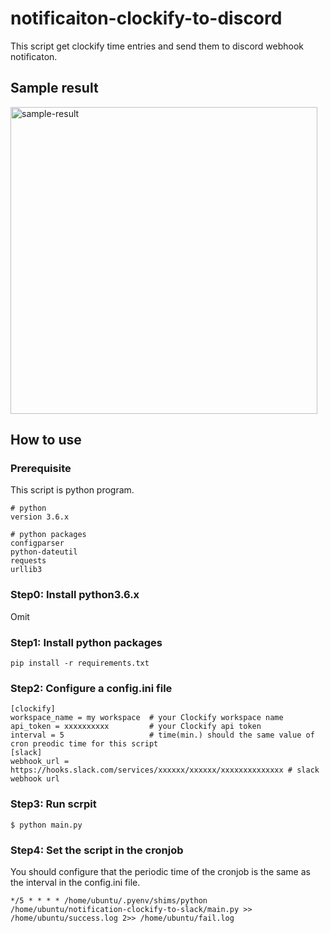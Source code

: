 # notificaiton-clockify-to-discord
This script get clockify time entries and send them to discord webhook notificaton.

## Sample result
<img width="491" alt="sample-result" src="https://user-images.githubusercontent.com/2556855/58643035-758c1500-8339-11e9-942f-51196b336764.png">

## How to use

### Prerequisite
This script is python program.

```
# python
version 3.6.x

# python packages
configparser
python-dateutil
requests
urllib3
```

### Step0: Install python3.6.x
Omit

### Step1: Install python packages

```
pip install -r requirements.txt
```

### Step2: Configure a config.ini file

```
[clockify]
workspace_name = my workspace  # your Clockify workspace name
api_token = xxxxxxxxxx         # your Clockify api token
interval = 5                   # time(min.) should the same value of cron preodic time for this script
[slack]
webhook_url = https://hooks.slack.com/services/xxxxxx/xxxxxx/xxxxxxxxxxxxxx # slack webhook url
```

### Step3: Run scrpit

```
$ python main.py
```

### Step4: Set the script in the cronjob
You should configure that the periodic time of the cronjob is the same as the interval in the config.ini file.
```
*/5 * * * * /home/ubuntu/.pyenv/shims/python /home/ubuntu/notification-clockify-to-slack/main.py >> /home/ubuntu/success.log 2>> /home/ubuntu/fail.log
```
